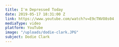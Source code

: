 ```yaml
---
title: I'm Depressed Today
date: 2019-05-17 18:31:00 Z
link: https://www.youtube.com/watch?v=E9cTNVO8s04
mediaType: video
platform: YouTube
image: "/uploads/dodie-clark.JPG"
subject: Dodie Clark
---
```


